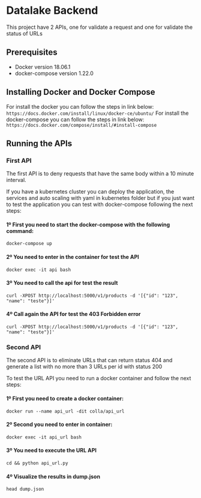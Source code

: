 # Datalake Backend
This project have 2 APIs, one for validate a request and one for validate the status of URLs

## Prerequisites 
* Docker version 18.06.1
* docker-compose version 1.22.0

## Installing Docker and Docker Compose
For install the docker you can follow the steps in link below:
```https://docs.docker.com/install/linux/docker-ce/ubuntu/```
For install the docker-compose you can follow the steps in link below:
```https://docs.docker.com/compose/install/#install-compose```


## Running the APIs

### First API
The first API is to deny requests that have the same body within a 10 minute interval.

If you have a kubernetes cluster you can deploy the application, the services and auto scaling with yaml in kubernetes folder but if you just want to test the application you can test with docker-compose following the next steps:
#### 1º First you need to start the docker-compose with the following command:
```docker-compose up```
#### 2º You need to enter in the container for test the API
```docker exec -it api bash```
#### 3º You need to call the api for test the result
```curl -XPOST http://localhost:5000/v1/products -d '[{"id": "123", "name": "teste"}]'```
#### 4º Call again the API for test the 403 Forbidden error
```curl -XPOST http://localhost:5000/v1/products -d '[{"id": "123", "name": "teste"}]'```

### Second API
The second API is to eliminate URLs that can return status 404 and generate a list with no more than 3 URLs per id with status 200

To test the URL API you need to run a docker container and follow the next steps:
#### 1º First you need to create a docker container:
```docker run --name api_url -dit colla/api_url```
#### 2º Second you need to enter in container:
```docker exec -it api_url bash```
#### 3º You need to execute the URL API
```cd && python api_url.py```
#### 4º Visualize the results in dump.json
```head dump.json```
